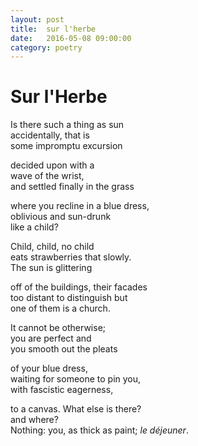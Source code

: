 ```yaml
---
layout: post
title:  sur l'herbe
date:   2016-05-08 09:00:00
category: poetry
---
```

<h1>Sur l'Herbe</h1>

Is there such a thing as sun  
accidentally, that is  
some impromptu excursion

decided upon with a   
wave of the wrist,  
and settled finally in the grass

where you recline in a blue dress,  
oblivious and sun-drunk  
like a child?

Child, child, no child  
eats strawberries that slowly.  
The sun is glittering

off of the buildings, their facades  
too distant to distinguish but  
one of them is a church.

It cannot be otherwise;  
you are perfect and  
you smooth out the pleats

of your blue dress,  
waiting for someone to pin you,  
with fascistic eagerness,

to a canvas. What else is there?   
and where?  
Nothing: you, as thick as paint; *le déjeuner*.
